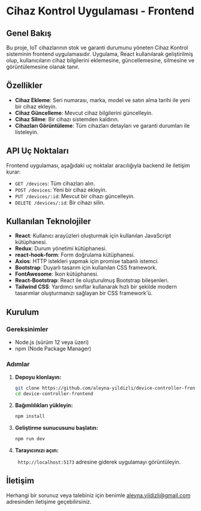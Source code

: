# Cihaz Kontrol Uygulaması - Frontend

## Genel Bakış

Bu proje, IoT cihazlarının stok ve garanti durumunu yöneten Cihaz Kontrol sisteminin frontend uygulamasıdır. Uygulama, React kullanılarak geliştirilmiş olup, kullanıcıların cihaz bilgilerini eklemesine, güncellemesine, silmesine ve görüntülemesine olanak tanır.

## Özellikler

- **Cihaz Ekleme**: Seri numarası, marka, model ve satın alma tarihi ile yeni bir cihaz ekleyin.
- **Cihaz Güncelleme**: Mevcut cihaz bilgilerini güncelleyin.
- **Cihaz Silme**: Bir cihazı sistemden kaldırın.
- **Cihazları Görüntüleme**: Tüm cihazları detayları ve garanti durumları ile listeleyin.

## API Uç Noktaları

Frontend uygulaması, aşağıdaki uç noktalar aracılığıyla backend ile iletişim kurar:

- `GET /devices`: Tüm cihazları alın.
- `POST /devices`: Yeni bir cihaz ekleyin.
- `PUT /devices/:id`: Mevcut bir cihazı güncelleyin.
- `DELETE /devices/:id`: Bir cihazı silin.

## Kullanılan Teknolojiler

- **React**: Kullanıcı arayüzleri oluşturmak için kullanılan JavaScript kütüphanesi.
- **Redux**: Durum yönetimi kütüphanesi.
- **react-hook-form**: Form doğrulama kütüphanesi.
- **Axios**: HTTP istekleri yapmak için promise tabanlı istemci.
- **Bootstrap**: Duyarlı tasarım için kullanılan CSS framework.
- **FontAwesome**: İkon kütüphanesi.
- **React-Bootstrap**: React ile oluşturulmuş Bootstrap bileşenleri.
- **Tailwind CSS**: Yardımcı sınıflar kullanarak hızlı bir şekilde modern tasarımlar oluşturmanızı sağlayan bir CSS framework'ü.

## Kurulum

### Gereksinimler

- Node.js (sürüm 12 veya üzeri)
- npm (Node Package Manager)

### Adımlar

1. **Depoyu klonlayın:**

   ```bash
   git clone https://github.com/aleyna-yildizli/device-controller-frontend.git
   cd device-controller-frontend
   ```

2. **Bağımlılıkları yükleyin:**

   ```bash
   npm install
   ```

3. **Geliştirme sunucusunu başlatın:**

   ```bash
   npm run dev
   ```

4. **Tarayıcınızı açın:**

   ` http://localhost:5173` adresine giderek uygulamayı görüntüleyin.

## İletişim

Herhangi bir sorunuz veya talebiniz için benimle [aleyna.yildizli@gmail.com](mailto:aleyna.yildizli@gmail.com) adresinden iletişime geçebilirsiniz.
